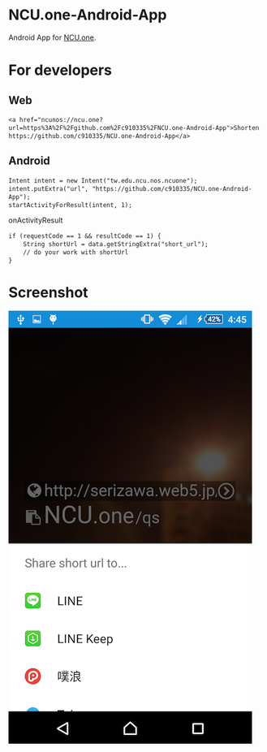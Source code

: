 # NCU.one-Android-App

Android App for [NCU.one](https://ncu.one).

# For developers

## Web

    <a href="ncunos://ncu.one?url=https%3A%2F%2Fgithub.com%2Fc910335%2FNCU.one-Android-App">Shorten https://github.com/c910335/NCU.one-Android-App</a>

## Android

    Intent intent = new Intent("tw.edu.ncu.nos.ncuone");
    intent.putExtra("url", "https://github.com/c910335/NCU.one-Android-App");
    startActivityForResult(intent, 1);

onActivityResult

    if (requestCode == 1 && resultCode == 1) {
        String shortUrl = data.getStringExtra("short_url");
        // do your work with shortUrl
    }

# Screenshot

![Screentshot](Screenshot.png)

